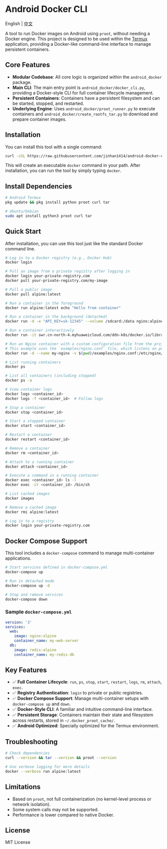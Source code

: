 # Android Docker CLI

English | [中文](README_ZH.md)

A tool to run Docker images on Android using `proot`, without needing a Docker engine. This project is designed to be used within the [Termux](https://github.com/termux/termux-app) application, providing a Docker-like command-line interface to manage persistent containers.

## Core Features

- **Modular Codebase**: All core logic is organized within the `android_docker` package.
- **Main CLI**: The main entry point is `android_docker/docker_cli.py`, providing a Docker-style CLI for full container lifecycle management.
- **Persistent Containers**: Containers have a persistent filesystem and can be started, stopped, and restarted.
- **Underlying Engine**: Uses `android_docker/proot_runner.py` to execute containers and `android_docker/create_rootfs_tar.py` to download and prepare container images.

## Installation

You can install this tool with a single command:

```bash
curl -sSL https://raw.githubusercontent.com/jinhan1414/android-docker-cli/main/scripts/install.sh | sh
```

This will create an executable `docker` command in your path. After installation, you can run the tool by simply typing `docker`.

## Install Dependencies

```bash
# Android Termux
pkg update && pkg install python proot curl tar

# Ubuntu/Debian
sudo apt install python3 proot curl tar
```

## Quick Start

After installation, you can use this tool just like the standard Docker command line.

```bash
# Log in to a Docker registry (e.g., Docker Hub)
docker login

# Pull an image from a private registry after logging in
docker login your-private-registry.com
docker pull your-private-registry.com/my-image

# Pull a public image
docker pull alpine:latest

# Run a container in the foreground
docker run alpine:latest echo "Hello from container"

# Run a container in the background (detached)
docker run -d -e "API_KEY=sk-12345" --volume /sdcard:/data nginx:alpine

# Run a container interactively
docker run -it swr.cn-north-4.myhuaweicloud.com/ddn-k8s/docker.io/library/alpine:latest /bin/sh

# Run an Nginx container with a custom configuration file from the project
# This example uses the `examples/nginx.conf` file, which listens on port 8777.
docker run -d --name my-nginx -v $(pwd)/examples/nginx.conf:/etc/nginx/nginx.conf nginx:alpine

# List running containers
docker ps

# List all containers (including stopped)
docker ps -a

# View container logs
docker logs <container_id>
docker logs -f <container_id>  # Follow logs

# Stop a container
docker stop <container_id>

# Start a stopped container
docker start <container_id>

# Restart a container
docker restart <container_id>

# Remove a container
docker rm <container_id>

# Attach to a running container
docker attach <container_id>

# Execute a command in a running container
docker exec <container_id> ls -l
docker exec -it <container_id> /bin/sh

# List cached images
docker images

# Remove a cached image
docker rmi alpine:latest

# Log in to a registry
docker login your-private-registry.com
```

## Docker Compose Support

This tool includes a `docker-compose` command to manage multi-container applications.

```bash
# Start services defined in docker-compose.yml
docker-compose up

# Run in detached mode
docker-compose up -d

# Stop and remove services
docker-compose down
```

### Sample `docker-compose.yml`

```yaml
version: '3'
services:
  web:
    image: nginx:alpine
    container_name: my-web-server
  db:
    image: redis:alpine
    container_name: my-redis-db
```

## Key Features

- ✅ **Full Container Lifecycle**: `run`, `ps`, `stop`, `start`, `restart`, `logs`, `rm`, `attach`, `exec`.
- ✅ **Registry Authentication**: `login` to private or public registries.
- ✅ **Docker Compose Support**: Manage multi-container setups with `docker-compose up` and `down`.
- ✅ **Docker-Style CLI**: A familiar and intuitive command-line interface.
- ✅ **Persistent Storage**: Containers maintain their state and filesystem across restarts, stored in `~/.docker_proot_cache/`.
- ✅ **Android Optimized**: Specially optimized for the Termux environment.

## Troubleshooting

```bash
# Check dependencies
curl --version && tar --version && proot --version

# Use verbose logging for more details
docker --verbose run alpine:latest
```

## Limitations

- Based on `proot`, not full containerization (no kernel-level process or network isolation).
- Some system calls may not be supported.
- Performance is lower compared to native Docker.

## License

MIT License
